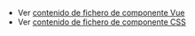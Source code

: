  - Ver [contenido de fichero de componente Vue](./zbiglist.vue)
 - Ver [contenido de fichero de componente CSS](./zbiglist.css)
